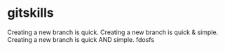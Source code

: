 # gitskills
Creating a new branch is quick.
Creating a new branch is quick & simple.
Creating a new branch is quick AND simple.
fdosfs
